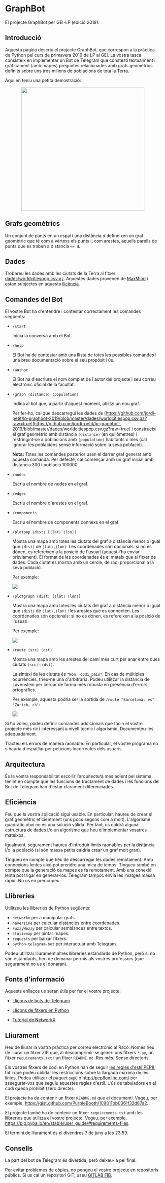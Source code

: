 # GraphBot

El projecte GraphBot per GEI-LP (edició 2019).


## Introducció

Aquesta pàgina descriu el projecte GraphBot, que correspon a la pràctica de
Python pel curs de primavera 2019 de LP al GEI. La vostra tasca consisteix en
implementar un Bot de Telegram que constesti textualment i gràficament (amb
mapes) preguntes relacionades amb grafs geomètrics definits sobre uns tres
milions de poblacions de tota la Terra.

Aquí en teniu una petita demostració:

<center><img src='demo.png' width='400'></center>


## Grafs geomètrics

Un conjunt de punts en un espai i una distància *d* defineixen un graf geomètric
que té com a vèrtexs els punts i, com arestes, aquells parells de punts que es
troben a distància `<= d`.


## Dades

Trobareu les dades amb les ciutats de la Terra al fitxer
[dades/worldcitiespop.csv.gz](dades/worldcitiespop.csv.gz).
Aquestes dades provenen de [MaxMind](https://www.maxmind.com/) i estan
subjectes en aquesta [llicència](dades/LICENSE.txt).


## Comandes del Bot

El vostre Bot ha d'entendre i contestar correctament les comandes següents:

- `/start`

    Inicia la conversa amb el Bot.

- `/help`

    El Bot ha de contestar amb una llista de totes les possibles comandes i una breu
    documentació sobre el seu propòsit i ús.

- `/author`

    El Bot ha d'escriure el nom complet de l'autor del projecte i seu
    correu electrònic oficial de la facultat.

- `/graph ⟨distance⟩ ⟨population⟩`

    Indica al bot que, a partir d'aquest moment, utilitzi un nou graf.

    Per fer-ho, cal que descarregui les dades de
    [https://github.com/jordi-petit/lp-graphbot-2019/blob/master/dades/worldcitiespop.csv.gz?raw=true](https://github.com/jordi-petit/lp-graphbot-2019/blob/master/dades/worldcitiespop.csv.gz?raw=true) i construeixi el
    graf geomètric amb distància `⟨distance⟩` (en quilòmetres) i restringint-se a
    poblacions amb `⟨population⟩` habitants o més (cal ignorar les poblacions sense
    informació sobre la seva població).

    **Nota:** Totes les comandes posterior usen el darrer graf generat amb aquesta
    comanda. Per defecte, cal començar amb un graf inicial amb distància 300 i població 100000.


- `/nodes`

    Escriu el nombre de nodes en el graf.

- `/edges`

    Escriu el nombre d'arestes en el graf.

- `/components`

    Escriu el nombre de components connexs en el graf.

- `/plotpop ⟨dist⟩ [⟨lat⟩ ⟨lon⟩]`

    Mostra una mapa amb totes les ciutats del graf a distància menor o igual que
    `⟨dist⟩` de `⟨lat⟩,⟨lon⟩`. Les coordenades són opcionals: si no es dónen, es
    refereixen a la posició de l'usuari (aquest l'ha enviar prèviament). El format
    de les coordenades és el mateix que al fitxer de dades. Cada ciutat es mostra
    amb un cercle, de radi proporcional a la seva població.

    Per exemple:

    ![](plot-population.png)

- `/plotgraph ⟨dist⟩ [⟨lat⟩ ⟨lon⟩]`

    Mostra una mapa amb totes les ciutats del graf
    a distància menor o igual que `⟨dist⟩` de `⟨lat⟩,⟨lon⟩`
    i les arestes que es connecten.
    Les coordenades són opcionals: si no es dónen, es refereixen a la posició
    de l'usuari.

    Per exemple:

    ![](plot-graph.png)

- `/route ⟨src⟩ ⟨dst⟩`

    Mostra una mapa amb
    les arestes del camí més curt per anar entre dues ciutats
    `⟨src⟩` i `⟨dst⟩`.

    La sintàxi de les ciutats és `"Nom, codi_país"`.  En cas de múltiples
    ocurrències, trieu-ne una d'arbitrària. Podeu utilitzar la distància de
    Lavenstein per cercar de forma més robusta en presència d'errors ortogràfics.

    Per exemple, aquesta podria ser la
    sortida de `/route "Barcelona, es" "Zurich, ch"`:

    ![](route.png)


Si ho voleu, podeu definir comandes addicionals que facin el
vostre projecte més ric i interessant a nivell tècnic i algorísmic.
Documenteu-les adequadament.

Tracteu els errors de manera raonable. En particular, el vostre programa no
s'hauria d'espatllar per peticions incorrectes dels usuaris.


## Arquitectura

És la vostra responsabilitat escollir l'arquitectura més adient pel
sistema, tenint en compte que les funcions de tractament de dades i les
funcions del Bot de Telegram han d'estar clarament diferenciades.


## Eficiència

Feu que la vostra aplicació sigui usable. En particular, haureu de crear el
graf geomètric eficientment (uns pocs segons com a molt).  L'algorisme
quadràtic obvi no és una solució vàlida. Per tant, us caldrà alguna estructura
de dades i/o un algorisme que heu d'implementar vosatres mateixos.

Igualment, segurament haureu d'introduir límits raonables per la distància
i/o la població (si són massa petits caldria crear un graf molt gran).

Tingueu en compte que heu de descarregar les dades remotament. Amb
connexions lentes això pot prendre una mica de temps. Tingueu també en compte
que la generació de mapes es fa remotament.  Amb una conexió lenta pot trigar
en generar-los. Telegram tampoc envia les imatges massa ràpid. No us en preocupeu.


## Llibreries

Utilitzeu les llibreries de Python següents:

- `networkx` per a manipular grafs.
- `haversine` per calcular distàncies entre coordenades.
- `FuzzyWuzzy` per calcular semblances entre textos.
- `staticmap` per pintar mapes.
- `requests` per baixar fitxers.
- `python-telegram-bot` per interactuar amb Telegram.

Podeu utilitzar lliurament altres llibreries estàndards de Python, però si no
són estàndards, heu de demanar permís als vostres professors (que segurament
no us el donaran).


## Fonts d'informació

Aquests enllaços us seran útils per fer el vostre projecte:

- [Lliçons de bots de Telegram](https://lliçons.jutge.org/python/telegram.html)

- [Lliçons de fitxers en Python](https://lliçons.jutge.org/python/fitxers-i-formats.html)

- [Tutorial de NetworkX](https://networkx.github.io/documentation/stable/tutorial.html)



## Lliurament

Heu de lliurar la vostra pràctica per correu electrònic al Racó.
Només heu de lliurar un fitxer ZIP que, al descomprimir-se
generi uns fitxers `*.py`, un fitxer `requirements.txt` i un
fitxer `README.md`. Res més. Sense directoris.

Els vostres fitxers de codi en Python han de seguir
[les regles d'estíl PEP8](https://www.python.org/dev/peps/pep-0008/),
tot i que podeu oblidar les restriccions sobre la llargada màxima
de les línies. Podeu
utilitzar el paquet `pep8` o http://pep8online.com/ per assegurar-vos
que seguiu aquestes regles d'estíl.
L'ús de tabuladors en el codi queda
prohibit (zero directe).

El projecte ha de contenir un fitxer `README.md`
que el documenti. Vegeu, per exemple, https://gist.github.com/PurpleBooth/109311bb0361f32d87a2.

El projecte també ha de contenir un fitxer `requirements.txt`
amb les llibreries que utilitza el vostre projecte.
Vegeu, per exemple, https://pip.pypa.io/en/stable/user_guide/#requirements-files.

El termini de lliurament és el divendres 7 de juny a les 23:59.


## Consells

La part del bot de Telegram és divertida, però deixeu-la pel final.

Per evitar problemes de còpies,
no pengeu el vostre projecte en repositoris públics. Si us cal un repositori
GIT, useu [GITLAB FIB](https://gitlab.fib.upc.edu/users/sign_in).


